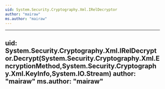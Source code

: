 ```yaml
---
uid: System.Security.Cryptography.Xml.IRelDecryptor
author: "mairaw"
ms.author: "mairaw"
---
```


---
uid: System.Security.Cryptography.Xml.IRelDecryptor.Decrypt(System.Security.Cryptography.Xml.EncryptionMethod,System.Security.Cryptography.Xml.KeyInfo,System.IO.Stream)
author: "mairaw"
ms.author: "mairaw"
---
